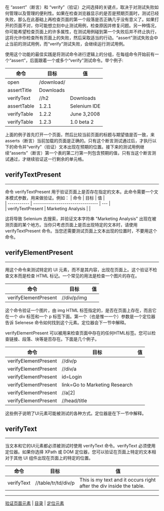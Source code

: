 在 “assert”（断言）和 “verify”（验证）之间选择的关键点，取决于对测试失败如何管理以及管理的便利性。如果在检查浏览器显示的是否是预期页面时，测试已经失败，那么在此基础上再检查页面的第一个段落是否正确几乎没有意义了。如果打开的页面不对，你可能想立刻中止测试用例，检查原因并修复问题。另一种情况，你可能希望检查页面上的许多属性，在测试用例碰到第一个失败后并不终止执行，这将允许你检查所有页面上的失败，然后采取适当的行动。“assert”测试失败会中止当前的测试用例，而“verify”测试失败，会继续运行测试用例。 

使用这个功能的最佳实践是将测试命令进行逻辑上的分组，在每组命令开始前有一个“assert”，后面跟着一个或多个“verify”测试命令。举个例子:

|  命令                       |                 目标                                                            |   值  |    
| ----------- | ---------------------------------------- | --- |
| open        | /download/ |     |     
| assertTitle | Downloads  |     |   
| verifyText  | //h2       |  Downloads      |     
| assertTable | 1.2.1      |  Selenium IDE   |   
| verifyTable | 1.2.2      |  June 3,2008    |     
| verifyTable | 1.2.3      |  1.0 beta 2     |   

上面的例子首先打开一个页面，然后比较当前页面的标题与期望值是否一致，来 asserts（断言）当前加载的页面是正确的。只有这个断言测试通过后，才执行以下的命令并“verify”（验证）文本出现在预期的位置。接下来的测试用例继续“asserts”（断言）第一个表的第二行第一列包含预期的值，只有当这个断言测试通过，才继续验证这一行剩余的单元格。

## verifyTextPresent

---
命令 verifyTextPresent 用于验证页面上是否存在指定的文本。此命令需要一个文本模式参数，用来做验证。例如：
|  命令                       |                 目标                                  |   值  |    
| ----------- | --------------------------------- | --- |  
| verifyTextPresent   | Marketing Analysis |     | 

这将导致 Selenium 去搜索，并验证文本字符串 "Marketing Analysis" 出现在被测页面的某个地方。当你只考虑页面上是否出现特定的文本时，请使用 verifyTextPresent 命令。当您还需要测试页面上文本出现的位置时，不要用这个命令。

## verifyElementPresent

---
用这个命令来测试特定的 UI 元素，而不是其内容，出现在页面上。这个验证不检查文本而是检查 HTML 标记。一个常见的用法是检查一个图片的存在。

|  命令                       |                 目标                                                            |   值  |    
| ----------- | ---------------------------------------- | --- |
| verifyElementPresent   | //div/p/img |     |   

这个命令验证一个图片，由 img HTML 标签指定的，是否在页面上存在，而且它在一个 div 标签和一个 p 标签下面。第一个（也是惟一一个）参数是一个定位器告诉 Selenese 命令如何找到这个元素。定位器会下一节中解释。

verifyElementPresent 可以被用来检查页面中存在的任何HTML标签。您可以检查链接、段落、块等是否存在。下面是几个例子。

|  命令                       |                 目标                                                            |   值  |    
| ----------- | ---------------------------------------- | --- |
| verifyElementPresent | //div/p       |     |     
| verifyElementPresent | //div/a       |     |   
| verifyElementPresent | id=Login      |     |     
| verifyElementPresent | link=Go to Marketing Research      |   |   
| verifyElementPresent | //a[2]        |     |     
| verifyElementPresent | //head/title  |     |  

这些例子说明了UI元素可能被测试的各种方式。定位器是在下一节中解释。

## verifyText

---
当文本和它的UI元素都必须被测试时使用 verifyText 命令。verifyText 必须使用定位器。如果你选择 XPath 或 DOM 定位器，您可以验证在页面上特定的文本相对于其他 UI 组件出现在页面上的特定的位置。

|  命令                       |                 目标                                                            |   值  |    
| ----------- | ---------------------------------------- | --- |
| verifyText   | //table/tr/td/div/p | This is my text and it occurs right after the div inside the table.    |   

---
[验证页面元素](Verify.md) | [目录](README.md) | [定位元素](Locating.md)
